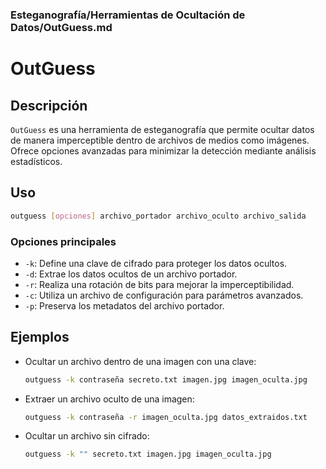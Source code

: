 ### **Esteganografía/Herramientas de Ocultación de Datos/OutGuess.md**

# OutGuess

## Descripción

`OutGuess` es una herramienta de esteganografía que permite ocultar datos de manera imperceptible dentro de archivos de medios como imágenes. Ofrece opciones avanzadas para minimizar la detección mediante análisis estadísticos.

## Uso

```bash
outguess [opciones] archivo_portador archivo_oculto archivo_salida
```

### Opciones principales

- `-k`: Define una clave de cifrado para proteger los datos ocultos.
- `-d`: Extrae los datos ocultos de un archivo portador.
- `-r`: Realiza una rotación de bits para mejorar la imperceptibilidad.
- `-c`: Utiliza un archivo de configuración para parámetros avanzados.
- `-p`: Preserva los metadatos del archivo portador.

## Ejemplos

- Ocultar un archivo dentro de una imagen con una clave:

  ```bash
  outguess -k contraseña secreto.txt imagen.jpg imagen_oculta.jpg
  ```

- Extraer un archivo oculto de una imagen:

  ```bash
  outguess -k contraseña -r imagen_oculta.jpg datos_extraidos.txt
  ```

- Ocultar un archivo sin cifrado:

  ```bash
  outguess -k "" secreto.txt imagen.jpg imagen_oculta.jpg
  ```

